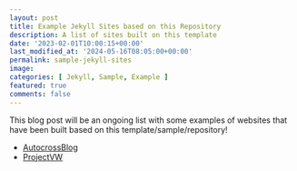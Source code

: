 ```yaml
---
layout: post
title: Example Jekyll Sites based on this Repository
description: A list of sites built on this template
date: '2023-02-01T10:00:15+00:00'
last_modified_at: '2024-05-16T08:05:00+00:00'
permalink: sample-jekyll-sites
image: 
categories: [ Jekyll, Sample, Example ]
featured: true
comments: false 
---
```

This blog post will be an ongoing list with some examples of websites that have been built based on this template/sample/repository!

- [AutocrossBlog](https://www.autocrossblog.com)
- [ProjectVW](https://www.projectvw.com)
